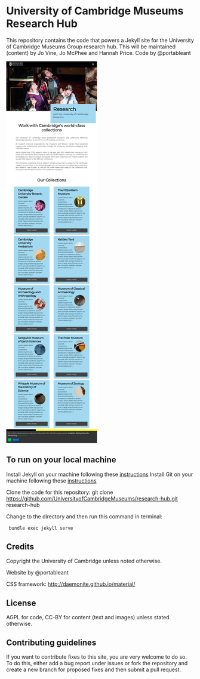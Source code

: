 # University of Cambridge Museums Research Hub

This repository contains the code that powers a Jekyll site for the
University of Cambridge Museums Group research hub. This will be maintained (content) by Jo Vine, Jo McPhee and Hannah Price. Code by @portableant

![](images/screenshots/front.png)

## To run on your local machine

Install Jekyll on your machine following these [instructions](https://jekyllrb.com/docs/installation/)
Install Git on your machine following these [instructions](https://git-scm.com/book/en/v2/Getting-Started-Installing-Git)

Clone the code for this repository: git clone https://github.com/UniversityofCambridgeMuseums/research-hub.git research-hub

Change to the directory and then run this command in terminal:

```bash
 bundle exec jekyll serve
```

## Credits
Copyright the University of Cambridge unless noted otherwise.

Website by @portableant

CSS framework: http://daemonite.github.io/material/

## License
AGPL for code, CC-BY for content (text and images) unless stated otherwise.

## Contributing guidelines
If you want to contribute fixes to this site, you are very welcome to do so. To do this, either add a bug report under issues or fork the repository and create a new branch for proposed fixes and then submit a pull request.
